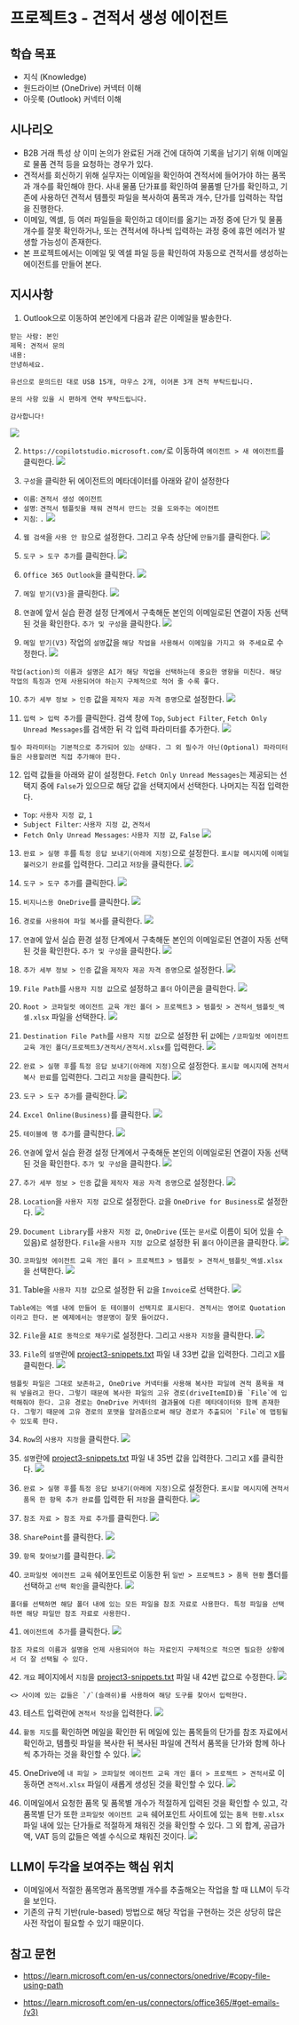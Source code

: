 # 프로젝트3 - 견적서 생성 에이전트

## 학습 목표
- 지식 (Knowledge)
- 원드라이브 (OneDrive) 커넥터 이해
- 아웃룩 (Outlook) 커넥터 이해

## 시나리오
- B2B 거래 특성 상 이미 논의가 완료된 거래 건에 대하여 기록을 남기기 위해 이메일로 물품 견적 등을 요청하는 경우가 있다.
- 견적서를 회신하기 위해 실무자는 이메일을 확인하여 견적서에 들어가야 하는 품목과 개수를 확인해야 한다. 사내 물품 단가표를 확인하여 물품별 단가를 확인하고, 기존에 사용하던 견적서 템플릿 파일을 복사하여 품목과 개수, 단가를 입력하는 작업을 진행한다. 
- 이메일, 엑셀, 등 여러 파일들을 확인하고 데이터를 옮기는 과정 중에 단가 및 물품 개수를 잘못 확인하거나, 또는 견적서에 하나씩 입력하는 과정 중에 휴먼 에러가 발생할 가능성이 존재한다. 
- 본 프로젝트에서는 이메일 및 엑셀 파일 등을 확인하여 자동으로 견적서를 생성하는 에이전트를 만들어 본다.

## 지시사항

1. Outlook으로 이동하여 본인에게 다음과 같은 이메일을 발송한다.
```
받는 사람: 본인
제목: 견적서 문의
내용:
안녕하세요.

유선으로 문의드린 대로 USB 15개, 마우스 2개, 이어폰 3개 견적 부탁드립니다.

문의 사항 있을 시 편하게 연락 부탁드립니다.

감사합니다!
```
![](../../imgs/03-quotation-generating-agent/01.PNG)

2. `https://copilotstudio.microsoft.com/`로 이동하여 `에이전트 > 새 에이전트`를 클릭한다.
![](../../imgs/03-quotation-generating-agent/02.PNG)

3. `구성`을 클릭한 뒤 에이전트의 메타데이터를 아래와 같이 설정한다
- `이름`: `견적서 생성 에이전트`
- `설명`: `견적서 템플릿을 채워 견적서 만드는 것을 도와주는 에이전트`
- `지침`: `.` 
![](../../imgs/03-quotation-generating-agent/03.PNG)

4. `웹 검색`을 `사용 안 함`으로 설정한다. 그리고 우측 상단에 `만들기`를 클릭한다.
![](../../imgs/03-quotation-generating-agent/04.PNG)

5. `도구 > 도구 추가`를 클릭한다.
![](../../imgs/03-quotation-generating-agent/05.PNG)

6. `Office 365 Outlook`을 클릭한다.
![](../../imgs/03-quotation-generating-agent/06.PNG)

7. `메일 받기(V3)`을 클릭한다.
![](../../imgs/03-quotation-generating-agent/07.PNG)

8. `연결`에 앞서 실습 환경 설정 단계에서 구축해둔 본인의 이메일로된 연결이 자동 선택된 것을 확인한다. `추가 및 구성`을 클릭한다.
![](../../imgs/03-quotation-generating-agent/08.PNG)

9. `메일 받기(V3)` 작업의 `설명`값을 `해당 작업을 사용해서 이메일을 가지고 와 주세요`로 수정한다.
![](../../imgs/03-quotation-generating-agent/09.PNG)

```{Note}
작업(action)의 이름과 설명은 AI가 해당 작업을 선택하는데 중요한 영향을 미친다. 해당 작업의 특징과 언제 사용되어야 하는지 구체적으로 적어 줄 수록 좋다.
```

10. `추가 세부 정보 > 인증` 값을 `제작자 제공 자격 증명`으로 설정한다.
![](../../imgs/03-quotation-generating-agent/10.PNG)

11. `입력 > 입력 추가`를 클릭한다. 검색 창에 `Top`, `Subject Filter`, `Fetch Only Unread Messages`를 검색한 뒤 각 입력 파라미터를 추가한다.
![](../../imgs/03-quotation-generating-agent/11.PNG)

```{Note}
필수 파라미터는 기본적으로 추가되어 있는 상태다. 그 외 필수가 아닌(Optional) 파라미터들은 사용할려면 직접 추가해야 한다.
```

12. 입력 값들을 아래와 같이 설정한다. `Fetch Only Unread Messages`는 제공되는 선택지 중에 `False`가 있으므로 해당 값을 선택지에서 선택한다. 나머지는 직접 입력한다.
- `Top`: `사용자 지정 값`, `1`
- `Subject Filter`: `사용자 지정 값`, `견적서`
- `Fetch Only Unread Messages`: `사용자 지정 값`, `False`
![](../../imgs/03-quotation-generating-agent/12.PNG)

13. `완료 > 실행 후`를 `특정 응답 보내기(아래에 지정)`으로 설정한다. `표시할 메시지`에 `이메일 불러오기 완료`를 입력한다. 그리고 `저장`을 클릭한다.
![](../../imgs/03-quotation-generating-agent/13.PNG)

14. `도구 > 도구 추가`를 클릭한다.
![](../../imgs/03-quotation-generating-agent/14.PNG)

15. `비지니스용 OneDrive`를 클릭한다.
![](../../imgs/03-quotation-generating-agent/15.PNG)

16. `경로를 사용하여 파일 복사`를 클릭한다.
![](../../imgs/03-quotation-generating-agent/16.PNG)

17. `연결`에 앞서 실습 환경 설정 단계에서 구축해둔 본인의 이메일로된 연결이 자동 선택된 것을 확인한다. `추가 및 구성`을 클릭한다.
![](../../imgs/03-quotation-generating-agent/17.PNG)

18. `추가 세부 정보 > 인증` 값을 `제작자 제공 자격 증명`으로 설정한다.
![](../../imgs/03-quotation-generating-agent/18.PNG)

19. `File Path`를 `사용자 지정 값`으로 설정하고 `폴더` 아이콘을 클릭한다.
![](../../imgs/03-quotation-generating-agent/19.PNG)

20. `Root > 코파일럿 에이전트 교육 개인 폴더 > 프로젝트3 > 템플릿 > 견적서_템플릿_엑셀.xlsx` 파일을 선택한다.
![](../../imgs/03-quotation-generating-agent/20.PNG)

21. `Destination File Path`를 `사용자 지정 값`으로 설정한 뒤 `값`에는 `/코파일럿 에이전트 교육 개인 폴더/프로젝트3/견적서/견적서.xlsx`를 입력한다.
![](../../imgs/03-quotation-generating-agent/21.PNG)

22. `완료 > 실행 후`를 `특정 응답 보내기(아래에 지정)`으로 설정한다. `표시할 메시지`에 `견적서 복사 완료`를 입력한다. 그리고 `저장`을 클릭한다.
![](../../imgs/03-quotation-generating-agent/22.PNG)

23. `도구 > 도구 추가`를 클릭한다.
![](../../imgs/03-quotation-generating-agent/23.PNG)

24. `Excel Online(Business)`를 클릭한다.
![](../../imgs/03-quotation-generating-agent/24.PNG)

25. `테이블에 행 추가`를 클릭한다.
![](../../imgs/03-quotation-generating-agent/25.PNG)

26. `연결`에 앞서 실습 환경 설정 단계에서 구축해둔 본인의 이메일로된 연결이 자동 선택된 것을 확인한다. `추가 및 구성`을 클릭한다.
![](../../imgs/03-quotation-generating-agent/26.PNG)

27. `추가 세부 정보 > 인증` 값을 `제작자 제공 자격 증명`으로 설정한다.
![](../../imgs/03-quotation-generating-agent/27.PNG)

28. `Location`을 `사용자 지정 값`으로 설정한다. `값`을 `OneDrive for Business`로 설정한다.
![](../../imgs/03-quotation-generating-agent/28.PNG)

29. `Document Library`를 `사용자 지정 값`, `OneDrive` (또는 `문서`로 이름이 되어 있을 수 있음)로 설정한다. `File`을 `사용자 지정 값`으로 설정한 뒤 `폴더` 아이콘을 클릭한다.
![](../../imgs/03-quotation-generating-agent/29.PNG)

30. `코파일럿 에이전트 교육 개인 폴더 > 프로젝트3 > 템플릿 > 견적서_템플릿_엑셀.xlsx`을 선택한다.
![](../../imgs/03-quotation-generating-agent/30.PNG)

31. Table을 `사용자 지정 값`으로 설정한 뒤 `값`을 `Invoice`로 선택한다.
![](../../imgs/03-quotation-generating-agent/31.PNG)

```{Note}
Table에는 엑셀 내에 만들어 둔 테이블이 선택지로 표시된다. 견적서는 영어로 Quotation이라고 한다. 본 예제에서는 영문명이 잘못 들어갔다.
```

32. `File`을 `AI로 동적으로 채우기`로 설정한다. 그리고 `사용자 지정`을 클릭한다.
![](../../imgs/03-quotation-generating-agent/32.PNG)

33. `File`의 `설명`란에 [project3-snippets.txt](https://github.com/Indie-Garage/copilot-studio/blob/main/snippets/project3-snippets.txt) 파일 내 33번 값을 입력한다. 그리고 `X`를 클릭한다.
![](../../imgs/03-quotation-generating-agent/33.PNG)

```{Note}
템플릿 파일은 그대로 보존하고, OneDrive 커넥터를 사용해 복사한 파일에 견적 품목을 채워 넣을려고 한다. 그렇기 때문에 복사한 파일의 고유 경로(driveItemID)를 `File`에 입력해줘야 한다. 고유 경로는 OneDrive 커넥터의 결과물에 다른 메타데이터와 함께 존재한다. 그렇기 때문에 고유 경로의 포맷을 알려줌으로써 해당 경로가 추출되어 `File`에 맵핑될 수 있도록 한다.
```

34. `Row`의 `사용자 지정`을 클릭한다.
![](../../imgs/03-quotation-generating-agent/34.PNG)

35. `설명`란에 [project3-snippets.txt](https://github.com/Indie-Garage/copilot-studio/blob/main/snippets/project3-snippets.txt) 파일 내 35번 값을 입력한다. 그리고 `X`를 클릭한다.
![](../../imgs/03-quotation-generating-agent/35.PNG)

36. `완료 > 실행 후`를 `특정 응답 보내기(아래에 지정)`으로 설정한다. `표시할 메시지`에 `견적서 품목 한 항목 추가 완료`를 입력한 뒤 `저장`을 클릭한다.
![](../../imgs/03-quotation-generating-agent/36.PNG)

37. `참조 자료 > 참조 자료 추가`를 클릭한다.
![](../../imgs/03-quotation-generating-agent/37.PNG)

38. `SharePoint`를 클릭한다.
![](../../imgs/03-quotation-generating-agent/38.PNG)

39. `항목 찾아보기`를 클릭한다.
![](../../imgs/03-quotation-generating-agent/39.PNG)

40. `코파일럿 에이전트 교육` 쉐어포인트로 이동한 뒤 `일반 > 프로젝트3 > 품목 현황` 폴더를 선택하고 `선택 확인`을 클릭한다.
![](../../imgs/03-quotation-generating-agent/40.PNG)

```{Note}
폴더를 선택하면 해당 폴더 내에 있는 모든 파일을 참조 자료로 사용한다. 특정 파일을 선택하면 해당 파일만 참조 자료로 사용한다.
```

41. `에이전트에 추가`를 클릭한다.
![](../../imgs/03-quotation-generating-agent/41.PNG)

```{Note}
참조 자료의 이름과 설명을 언제 사용되어야 하는 자료인지 구체적으로 적으면 필요한 상황에서 더 잘 선택될 수 있다.
```

42. `개요` 페이지에서 `지침`을 [project3-snippets.txt](https://github.com/Indie-Garage/copilot-studio/blob/main/snippets/project3-snippets.txt) 파일 내 42번 값으로 수정한다. 
![](../../imgs/03-quotation-generating-agent/42.PNG)

```{Note}
<> 사이에 있는 값들은 `/`(슬래쉬)를 사용하여 해당 도구를 찾아서 입력한다.
```

43. 테스트 입력란에 `견적서 작성`을 입력한다.
![](../../imgs/03-quotation-generating-agent/43.PNG)

44. `활동 지도`를 확인하면 메일을 확인한 뒤 메일에 있는 품목들의 단가를 참조 자료에서 확인하고, 템플릿 파일을 복사한 뒤 복사된 파일에 견적서 품목을 단가와 함께 하나씩 추가하는 것을 확인할 수 있다.
![](../../imgs/03-quotation-generating-agent/44.PNG)

45. OneDrive에 `내 파일 > 코파일럿 에이전트 교육 개인 폴더 > 프로젝트 > 견적서`로 이동하면 `견적서.xlsx` 파일이 새롭게 생성된 것을 확인할 수 있다.
![](../../imgs/03-quotation-generating-agent/45.PNG)

46. 이메일에서 요청한 품목 및 품목별 개수가 적절하게 입력된 것을 확인할 수 있고, 각 품목별 단가 또한 `코파일럿 에이전트 교육` 쉐어포인트 사이트에 있는 `품목 현황.xlsx` 파일 내에 있는 단가들로 적절하게 채워진 것을 확인할 수 있다. 그 외 합계, 공급가액, VAT 등의 값들은 엑셀 수식으로 채워진 것이다.
![](../../imgs/03-quotation-generating-agent/46.PNG)

## LLM이 두각을 보여주는 핵심 위치
- 이메일에서 적절한 품목명과 품목명별 개수를 추출해오는 작업을 할 때 LLM이 두각을 보인다.
- 기존의 규칙 기반(rule-based) 방법으로 해당 작업을 구현하는 것은 상당히 많은 사전 작업이 필요할 수 있기 때문이다.

## 참고 문헌
- https://learn.microsoft.com/en-us/connectors/onedrive/#copy-file-using-path

- https://learn.microsoft.com/en-us/connectors/office365/#get-emails-(v3)